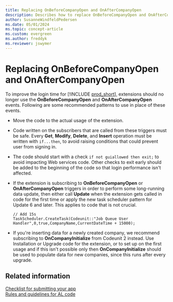 ```yaml
---
title: Replacing OnBeforeCompanyOpen and OnAfterCompanyOpen
description: Describes how to replace OnBeforeCompanyOpen and OnAfterCompanyOpen events.
author: SusanneWindfeldPedersen
ms.date: 05/01/2024
ms.topic: concept-article
ms.custom: evergreen
ms.author: freddyk
ms.reviewer: jswymer
---
```


# Replacing OnBeforeCompanyOpen and OnAfterCompanyOpen

To improve the login time for [!INCLUDE [prod_short](../developer/includes/prod_short.md)], extensions should no longer use the **OnBeforeCompanyOpen** and **OnAfterCompanyOpen** events. Following are some recommended patterns to use in place of these events.

- Move the code to the actual usage of the extension.
- Code written on the subscribers that are called from these triggers must be safe. Every **Get**, **Modify**, **Delete**, and **Insert** operation must be written with `if...then`, to avoid raising conditions that could prevent user from signing in.
- The code should start with a check `if not guiallowed then exit;` to avoid impacting Web services code. Other checks to exit early should be added to the beginning of the code so that login performance isn't affected.
- If the extension is subscribing to **OnBeforeCompanyOpen** or **OnAfterCompanyOpen** triggers in order to perform some long-running data update, then either call **Update** when the extension gets called in code for the first time or apply the new task scheduler pattern for Update 6 and later. This applies to code that is not crucial.
    
    ```al
    // Add 15s
    TaskScheduler.CreateTask(Codeunit::"Job Queue User Handler",0,true,CompanyName,CurrentDateTime + 15000);
    ```

- If you're inserting data for a newly created company, we recommend subscribing to **OnCompanyInitialize** from Codeunit 2 instead. Use Installation or Upgrade code for the extension, or to set up on the first usage and if this isn't possible only then **OnCompanyInitialize** should be used to populate data for new companies, since this runs after every upgrade.

## Related information

[Checklist for submitting your app](../developer/devenv-checklist-submission.md)  
[Rules and guidelines for AL code](apptest-overview.md)  
